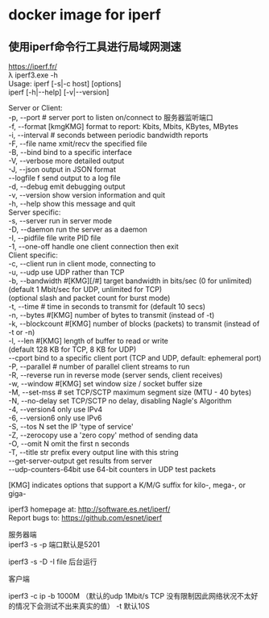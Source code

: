 # docker image for iperf

## 使用iperf命令行工具进行局域网测速
https://iperf.fr/   
λ iperf3.exe -h   
Usage: iperf [-s|-c host] [options]   
       iperf [-h|--help] [-v|--version]   

Server or Client:   
  -p, --port      #         server port to listen on/connect to 服务器监听端口   
  -f, --format    [kmgKMG]  format to report: Kbits, Mbits, KBytes, MBytes   
  -i, --interval  #         seconds between periodic bandwidth reports   
  -F, --file name           xmit/recv the specified file   
  -B, --bind      <host>    bind to a specific interface   
  -V, --verbose             more detailed output  
  -J, --json                output in JSON format  
  --logfile f               send output to a log file  
  -d, --debug               emit debugging output  
  -v, --version             show version information and quit   
  -h, --help                show this message and quit   
Server specific:   
  -s, --server              run in server mode   
  -D, --daemon              run the server as a daemon   
  -I, --pidfile file        write PID file   
  -1, --one-off             handle one client connection then exit  
Client specific:   
  -c, --client    <host>    run in client mode, connecting to <host>   
  -u, --udp                 use UDP rather than TCP   
  -b, --bandwidth #[KMG][/#] target bandwidth in bits/sec (0 for unlimited)   
                            (default 1 Mbit/sec for UDP, unlimited for TCP)   
                            (optional slash and packet count for burst mode)   
  -t, --time      #         time in seconds to transmit for (default 10 secs)   
  -n, --bytes     #[KMG]    number of bytes to transmit (instead of -t)  
  -k, --blockcount #[KMG]   number of blocks (packets) to transmit (instead of -t or -n)   
  -l, --len       #[KMG]    length of buffer to read or write   
                            (default 128 KB for TCP, 8 KB for UDP)  
  --cport         <port>    bind to a specific client port (TCP and UDP, default: ephemeral port)   
  -P, --parallel  #         number of parallel client streams to run   
  -R, --reverse             run in reverse mode (server sends, client receives)   
  -w, --window    #[KMG]    set window size / socket buffer size   
  -M, --set-mss   #         set TCP/SCTP maximum segment size (MTU - 40 bytes)   
  -N, --no-delay            set TCP/SCTP no delay, disabling Nagle's Algorithm   
  -4, --version4            only use IPv4   
  -6, --version6            only use IPv6     
  -S, --tos N               set the IP 'type of service'   
  -Z, --zerocopy            use a 'zero copy' method of sending data   
  -O, --omit N              omit the first n seconds   
  -T, --title str           prefix every output line with this string   
  --get-server-output       get results from server   
  --udp-counters-64bit      use 64-bit counters in UDP test packets   
   
[KMG] indicates options that support a K/M/G suffix for kilo-, mega-, or giga-   

iperf3 homepage at: http://software.es.net/iperf/   
Report bugs to:     https://github.com/esnet/iperf   

服务器端   
iperf3 -s -p 端口默认是5201   
   
iperf3 -s -D -I file 后台运行   

客户端   
   
iperf3 -c ip -b 1000M （默认的udp 1Mbit/s TCP 没有限制因此网络状况不太好的情况下会测试不出来真实的值） -t 默认10S   
